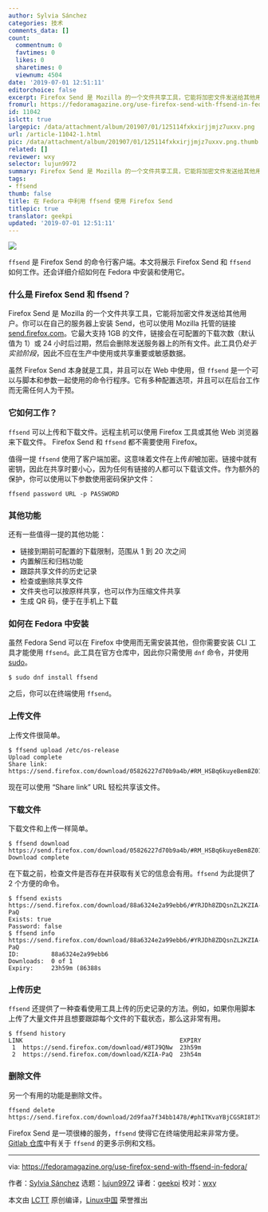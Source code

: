 ```yaml
---
author: Sylvia Sánchez
categories: 技术
comments_data: []
count:
  commentnum: 0
  favtimes: 0
  likes: 0
  sharetimes: 0
  viewnum: 4504
date: '2019-07-01 12:51:11'
editorchoice: false
excerpt: Firefox Send 是 Mozilla 的一个文件共享工具，它能将加密文件发送给其他用户。ffsend 是 Firefox Send 的命令行客户端。
fromurl: https://fedoramagazine.org/use-firefox-send-with-ffsend-in-fedora/
id: 11042
islctt: true
largepic: /data/attachment/album/201907/01/125114fxkxirjjmjz7uxxv.png
url: /article-11042-1.html
pic: /data/attachment/album/201907/01/125114fxkxirjjmjz7uxxv.png.thumb.jpg
related: []
reviewer: wxy
selector: lujun9972
summary: Firefox Send 是 Mozilla 的一个文件共享工具，它能将加密文件发送给其他用户。ffsend 是 Firefox Send 的命令行客户端。
tags:
- ffsend
thumb: false
title: 在 Fedora 中利用 ffsend 使用 Firefox Send
titlepic: true
translator: geekpi
updated: '2019-07-01 12:51:11'
---
```


![](/data/attachment/album/201907/01/125114fxkxirjjmjz7uxxv.png)


`ffsend` 是 Firefox Send 的命令行客户端。本文将展示 Firefox Send 和 `ffsend` 如何工作。还会详细介绍如何在 Fedora 中安装和使用它。


### 什么是 Firefox Send 和 ffsend？


Firefox Send 是 Mozilla 的一个文件共享工具，它能将加密文件发送给其他用户。你可以在自己的服务器上安装 Send，也可以使用 Mozilla 托管的链接 [send.firefox.com](http://send.firefox.com/)。它最大支持 1GB 的文件，链接会在可配置的下载次数（默认值为 1）或 24 小时后过期，然后会删除发送服务器上的所有文件。此工具仍*处于实验阶段*，因此不应在生产中使用或共享重要或敏感数据。


虽然 Firefox Send 本身就是工具，并且可以在 Web 中使用，但 `ffsend` 是一个可以与脚本和参数一起使用的命令行程序。它有多种配置选项，并且可以在后台工作而无需任何人为干预。


### 它如何工作？


`ffsend` 可以上传和下载文件。远程主机可以使用 Firefox 工具或其他 Web 浏览器来下载文件。 Firefox Send 和 `ffsend` 都不需要使用 Firefox。


值得一提 `ffsend` 使用了客户端加密。这意味着文件在上传*前*被加密。链接中就有密钥，因此在共享时要小心，因为任何有链接的人都可以下载该文件。作为额外的保护，你可以使用以下参数使用密码保护文件：



```
ffsend password URL -p PASSWORD
```

### 其他功能


还有一些值得一提的其他功能：


* 链接到期前可配置的下载限制，范围从 1 到 20 次之间
* 内置解压和归档功能
* 跟踪共享文件的历史记录
* 检查或删除共享文件
* 文件夹也可以按原样共享，也可以作为压缩文件共享
* 生成 QR 码，便于在手机上下载


### 如何在 Fedora 中安装


虽然 Fedora Send 可以在 Firefox 中使用而无需安装其他，但你需要安装 CLI 工具才能使用 `ffsend`。此工具在官方仓库中，因此你只需使用 `dnf` 命令，并使用 [sudo](https://fedoramagazine.org/howto-use-sudo/)。



```
$ sudo dnf install ffsend
```

之后，你可以在终端使用 `ffsend`。


### 上传文件


上传文件很简单。



```
$ ffsend upload /etc/os-release
Upload complete
Share link:  https://send.firefox.com/download/05826227d70b9a4b/#RM_HSBq6kuyeBem8Z013mg
```

现在可以使用 “Share link” URL 轻松共享该文件。


### 下载文件


下载文件和上传一样简单。



```
$ ffsend download https://send.firefox.com/download/05826227d70b9a4b/#RM_HSBq6kuyeBem8Z013mg
Download complete
```

在下载之前，检查文件是否存在并获取有关它的信息会有用。`ffsend` 为此提供了 2 个方便的命令。



```
$ ffsend exists https://send.firefox.com/download/88a6324e2a99ebb6/#YRJDh8ZDQsnZL2KZIA-PaQ
Exists: true
Password: false
$ ffsend info https://send.firefox.com/download/88a6324e2a99ebb6/#YRJDh8ZDQsnZL2KZIA-PaQ
ID:         88a6324e2a99ebb6
Downloads:  0 of 1
Expiry:     23h59m (86388s
```

### 上传历史


`ffsend` 还提供了一种查看使用工具上传的历史记录的方法。例如，如果你用脚本上传了大量文件并且想要跟踪每个文件的下载状态，那么这非常有用。



```
$ ffsend history
LINK                                            EXPIRY
 1  https://send.firefox.com/download/#8TJ9QNw  23h59m
 2  https://send.firefox.com/download/KZIA-PaQ  23h54m
```

### 删除文件


另一个有用的功能是删除文件。



```
ffsend delete https://send.firefox.com/download/2d9faa7f34bb1478/#phITKvaYBjCGSRI8TJ9QNw
```

Firefox Send 是一项很棒的服务，`ffsend` 使得它在终端使用起来非常方便。[Gitlab 仓库](https://gitlab.com/timvisee/ffsend)中有关于 `ffsend` 的更多示例和文档。




---


via: <https://fedoramagazine.org/use-firefox-send-with-ffsend-in-fedora/>


作者：[Sylvia Sánchez](https://fedoramagazine.org/author/lailah/) 选题：[lujun9972](https://github.com/lujun9972) 译者：[geekpi](https://github.com/geekpi) 校对：[wxy](https://github.com/wxy)


本文由 [LCTT](https://github.com/LCTT/TranslateProject) 原创编译，[Linux中国](https://linux.cn/) 荣誉推出